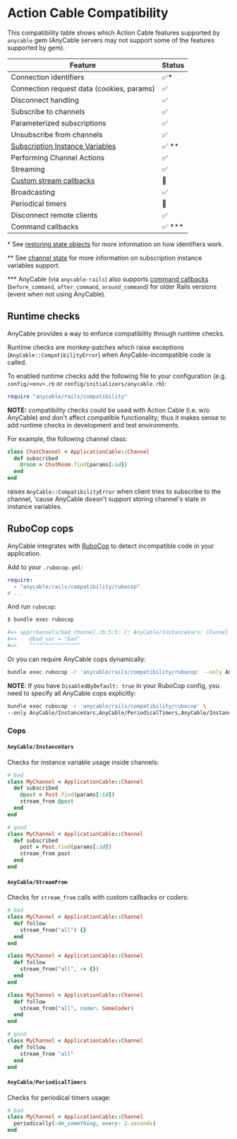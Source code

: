 # Action Cable Compatibility

This compatibility table shows which Action Cable features supported by `anycable` gem (AnyCable servers may not support some of the features supported by gem).

Feature                  | Status
-------------------------|--------
Connection identifiers   | ✅\*
Connection request data (cookies, params) | ✅
Disconnect handling | ✅
Subscribe to channels | ✅
Parameterized subscriptions | ✅
Unsubscribe from channels | ✅
[Subscription Instance Variables](http://edgeapi.rubyonrails.org/classes/ActionCable/Channel/Streams.html) | ✅ \*\*
Performing Channel Actions | ✅
Streaming | ✅
[Custom stream callbacks](http://edgeapi.rubyonrails.org/classes/ActionCable/Channel/Streams.html) | 🚫
Broadcasting | ✅
Periodical timers | 🚫
Disconnect remote clients | ✅
Command callbacks | ✅ \*\*\*

\* See [restoring state objects](../architecture.md#restoring-state-objects) for more information on how identifiers work.

\*\* See [channel state](./channels_state.md) for more information on subscription instance variables support.

\*\*\* AnyCable (via `anycable-rails`) also supports [command callbacks](https://github.com/rails/rails/pull/44696) (`before_command`, `after_command`, `around_command`) for older Rails versions (event when not using AnyCable).

## Runtime checks

AnyCable provides a way to enforce compatibility through runtime checks.

Runtime checks are monkey-patches which raise exceptions (`AnyCable::CompatibilityError`) when AnyCable-incompatible code is called.

To enabled runtime checks add the following file to your configuration (e.g. `config/<env>.rb` or `config/initializers/anycable.rb`):

```ruby
require "anycable/rails/compatibility"
```

**NOTE:** compatibility checks could be used with Action Cable (i.e. w/o AnyCable) and don't affect compatible functionality; thus it makes sense to add runtime checks in development and test environments.

For example, the following channel class:

```ruby
class ChatChannel < ApplicationCable::Channel
  def subscribed
    @room = ChatRoom.find(params[:id])
  end
end
```

raises `AnyCable::CompatibilityError` when client tries to subscribe to the channel, 'cause AnyCable doesn't support storing channel's state in instance variables.

## RuboCop cops

AnyCable integrates with [RuboCop](https://github.com/rubocop-hq/rubocop) to detect incompatible code in your application.

Add to your `.rubocop.yml`:

```yml
require:
  - "anycable/rails/compatibility/rubocop"
# ...
```

And run `rubocop`:

```sh
$ bundle exec rubocop

#=> app/channels/bad_channel.rb:5:5: C: AnyCable/InstanceVars: Channel instance variables are not supported in AnyCable. Use state_attr_accessor instead.
#=>    @bad_var = "bad"
#=>    ^^^^^^^^^^^^^^^^
```

Or you can require AnyCable cops dynamically:

```sh
bundle exec rubocop -r 'anycable/rails/compatibility/rubocop' --only AnyCable
```

**NOTE**: If you have `DisabledByDefault: true` in your RuboCop config, you need to specify all AnyCable cops explicitly:

```sh
bundle exec rubocop -r 'anycable/rails/compatibility/rubocop' \
--only AnyCable/InstanceVars,AnyCable/PeriodicalTimers,AnyCable/InstanceVars
```

### Cops

#### `AnyCable/InstanceVars`

Checks for instance variable usage inside channels:

```ruby
# bad
class MyChannel < ApplicationCable::Channel
  def subscribed
    @post = Post.find(params[:id])
    stream_from @post
  end
end

# good
class MyChannel < ApplicationCable::Channel
  def subscribed
    post = Post.find(params[:id])
    stream_from post
  end
end
```

#### `AnyCable/StreamFrom`

Checks for `stream_from` calls with custom callbacks or coders:

```ruby
# bad
class MyChannel < ApplicationCable::Channel
  def follow
    stream_from("all") {}
  end
end

class MyChannel < ApplicationCable::Channel
  def follow
    stream_from("all", -> {})
  end
end

class MyChannel < ApplicationCable::Channel
  def follow
    stream_from("all", coder: SomeCoder)
  end
end

# good
class MyChannel < ApplicationCable::Channel
  def follow
    stream_from "all"
  end
end
```

#### `AnyCable/PeriodicalTimers`

Checks for periodical timers usage:

```ruby
# bad
class MyChannel < ApplicationCable::Channel
  periodically(:do_something, every: 2.seconds)
end
```
